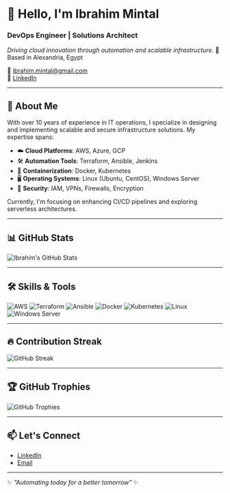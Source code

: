 # 👋 Hello, I'm Ibrahim Mintal

### DevOps Engineer | Solutions Architect  
*Driving cloud innovation through automation and scalable infrastructure.*
📍 Based in Alexandria, Egypt  

📧 [ibrahim.mintal@gmail.com](mailto:ibrahim.mintal@gmail.com)  
🔗 [LinkedIn](https://www.linkedin.com/in/ibrahimmintal/)

---

## 🚀 About Me

With over 10 years of experience in IT operations, I specialize in designing and implementing scalable and secure infrastructure solutions. My expertise spans:

- ☁️ **Cloud Platforms**: AWS, Azure, GCP  
- 🛠️ **Automation Tools**: Terraform, Ansible, Jenkins  
- 🐳 **Containerization**: Docker, Kubernetes  
- 🖥️ **Operating Systems**: Linux (Ubuntu, CentOS), Windows Server  
- 🔐 **Security**: IAM, VPNs, Firewalls, Encryption

Currently, I'm focusing on enhancing CI/CD pipelines and exploring serverless architectures.

---

## 📊 GitHub Stats

![Ibrahim's GitHub Stats](https://github-readme-stats.vercel.app/api?username=ibrahim-mintal&show_icons=true&theme=radical)

---

## 🛠️ Skills & Tools

![AWS](https://img.shields.io/badge/AWS-232F3E?style=for-the-badge&logo=amazon-aws&logoColor=white)
![Terraform](https://img.shields.io/badge/Terraform-7B42BC?style=for-the-badge&logo=terraform&logoColor=white)
![Ansible](https://img.shields.io/badge/Ansible-EE0000?style=for-the-badge&logo=ansible&logoColor=white)
![Docker](https://img.shields.io/badge/Docker-2496ED?style=for-the-badge&logo=docker&logoColor=white)
![Kubernetes](https://img.shields.io/badge/Kubernetes-326CE5?style=for-the-badge&logo=kubernetes&logoColor=white)
![Linux](https://img.shields.io/badge/Linux-FCC624?style=for-the-badge&logo=linux&logoColor=black)
![Windows Server](https://img.shields.io/badge/Windows_Server-0078D6?style=for-the-badge&logo=windows&logoColor=white)

---

## 🔥 Contribution Streak

![GitHub Streak](https://streak-stats.demolab.com/?user=ibrahim-mintal&theme=radical)

---

## 🏆 GitHub Trophies

![GitHub Trophies](https://github-profile-trophy.vercel.app/?username=ibrahim-mintal&theme=radical&no-frame=true&margin-w=15&margin-h=15)

---

## 📫 Let's Connect

- [LinkedIn](https://www.linkedin.com/in/ibrahimmintal/)  
- [Email](mailto:ibrahim.mintal@gmail.com)

---

✨ *“Automating today for a better tomorrow”* ✨
